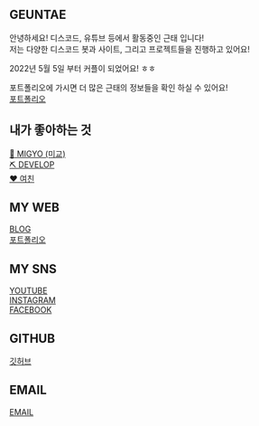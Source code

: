 ## GEUNTAE  

안녕하세요! 디스코드, 유튜브 등에서 활동중인 근태 입니다!   
저는 다양한 디스코드 봇과 사이트, 그리고 프로젝트들을 진행하고 있어요!  

2022년 5월 5일 부터 커플이 되었어요! ㅎㅎ

포트폴리오에 가시면 더 많은 근태의 정보들을 확인 하실 수 있어요!  
[포트폴리오](https://geuntae.kr)

## 내가 좋아하는 것  
[🎤 MIGYO (미교)](https://www.instagram.com/jjeon_migyo/)  
[⛏ DEVELOP]()  
[❤️ 여친]()

## MY WEB  
[BLOG](https://blog.geuntae.kr)  
[포트폴리오](https://geuntae.kr)
## MY SNS

[YOUTUBE](http://geuntae.kr/youtube)  
[INSTAGRAM](https://geuntae.kr/instagram)  
[FACEBOOK](https://geuntae.kr/facebook)  
  
## GITHUB  
[깃허브](https://github.com/geuntae021)  

## EMAIL  

[EMAIL](geuntae@geuntae.pw)  
